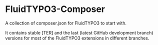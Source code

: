 FluidTYPO3-Composer
===================

A collection of composer.json for FluidTYPO3 to start with.

It contains stable [TER] and the last (latest GitHub development branch) versions for most of the FluidTYPO3 extensions in different branches.
